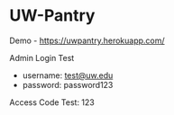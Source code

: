 # UW-Pantry
Demo - https://uwpantry.herokuapp.com/

Admin Login Test
  - username: test@uw.edu
  - password: password123
  
Access Code Test: 123

